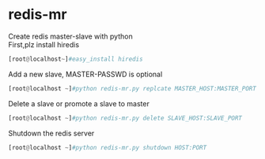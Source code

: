 # redis-mr
Create redis master-slave with python<br />
First,plz install hiredis
```python
[root@localhost~]#easy_install hiredis
```
Add a new slave, MASTER-PASSWD is optional<br />
```python
[root@localhost ~]#python redis-mr.py replcate MASTER_HOST:MASTER_PORT SLAVE_HOST:SLAVE_PORT [MASTER-PASSWD]
```
Delete a slave or promote a slave to  master<br/>
```python
[root@localhost ~]#python redis-mr.py delete SLAVE_HOST:SLAVE_PORT
```
Shutdown the redis server<br/>
```python
[root@localhost ~]#python redis-mr.py shutdown HOST:PORT
```
